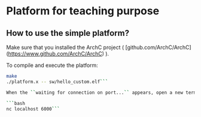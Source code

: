 # Platform for teaching purpose #

## How to use the simple platform? ##

Make sure that you installed the ArchC project ( [github.com/ArchC/ArchC] (https://www.github.com/ArchC/ArchC) ).

To compile and execute the platform:

```bash
make
./platform.x -- sw/hello_custom.elf```

When the ``waiting for connection on port...`` appears, open a new terminal and type:

```bash
nc localhost 6000```

